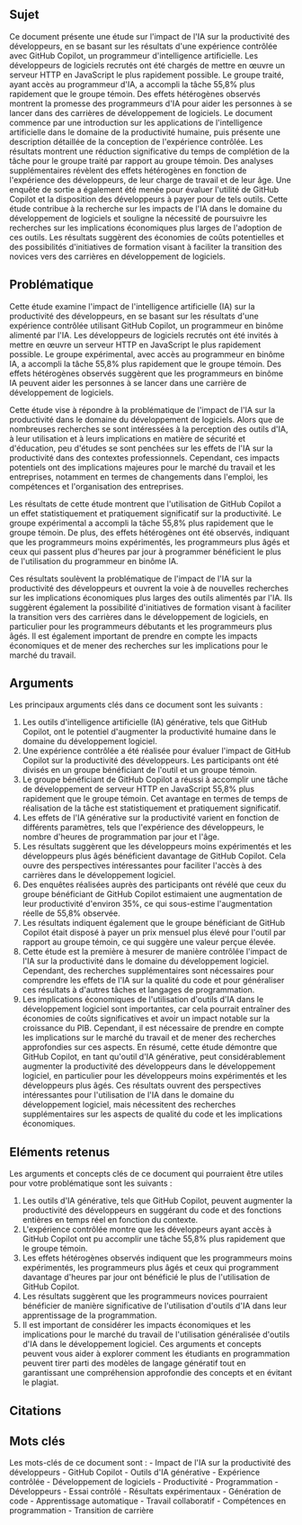 ## Sujet
Ce document présente une étude sur l'impact de l'IA sur la productivité des développeurs, en se basant sur les résultats d'une expérience contrôlée avec GitHub Copilot, un programmeur d'intelligence artificielle. Les développeurs de logiciels recrutés ont été chargés de mettre en œuvre un serveur HTTP en JavaScript le plus rapidement possible. Le groupe traité, ayant accès au programmeur d'IA, a accompli la tâche 55,8% plus rapidement que le groupe témoin. Des effets hétérogènes observés montrent la promesse des programmeurs d'IA pour aider les personnes à se lancer dans des carrières de développement de logiciels. Le document commence par une introduction sur les applications de l'intelligence artificielle dans le domaine de la productivité humaine, puis présente une description détaillée de la conception de l'expérience contrôlée. Les résultats montrent une réduction significative du temps de complétion de la tâche pour le groupe traité par rapport au groupe témoin. Des analyses supplémentaires révèlent des effets hétérogènes en fonction de l'expérience des développeurs, de leur charge de travail et de leur âge. Une enquête de sortie a également été menée pour évaluer l'utilité de GitHub Copilot et la disposition des développeurs à payer pour de tels outils. Cette étude contribue à la recherche sur les impacts de l'IA dans le domaine du développement de logiciels et souligne la nécessité de poursuivre les recherches sur les implications économiques plus larges de l'adoption de ces outils. Les résultats suggèrent des économies de coûts potentielles et des possibilités d'initiatives de formation visant à faciliter la transition des novices vers des carrières en développement de logiciels.
## Problématique
Cette étude examine l'impact de l'intelligence artificielle (IA) sur la productivité des développeurs, en se basant sur les résultats d'une expérience contrôlée utilisant GitHub Copilot, un programmeur en binôme alimenté par l'IA. Les développeurs de logiciels recrutés ont été invités à mettre en œuvre un serveur HTTP en JavaScript le plus rapidement possible. Le groupe expérimental, avec accès au programmeur en binôme IA, a accompli la tâche 55,8% plus rapidement que le groupe témoin. Des effets hétérogènes observés suggèrent que les programmeurs en binôme IA peuvent aider les personnes à se lancer dans une carrière de développement de logiciels. 

Cette étude vise à répondre à la problématique de l'impact de l'IA sur la productivité dans le domaine du développement de logiciels. Alors que de nombreuses recherches se sont intéressées à la perception des outils d'IA, à leur utilisation et à leurs implications en matière de sécurité et d'éducation, peu d'études se sont penchées sur les effets de l'IA sur la productivité dans des contextes professionnels. Cependant, ces impacts potentiels ont des implications majeures pour le marché du travail et les entreprises, notamment en termes de changements dans l'emploi, les compétences et l'organisation des entreprises.

Les résultats de cette étude montrent que l'utilisation de GitHub Copilot a un effet statistiquement et pratiquement significatif sur la productivité. Le groupe expérimental a accompli la tâche 55,8% plus rapidement que le groupe témoin. De plus, des effets hétérogènes ont été observés, indiquant que les programmeurs moins expérimentés, les programmeurs plus âgés et ceux qui passent plus d'heures par jour à programmer bénéficient le plus de l'utilisation du programmeur en binôme IA. 

Ces résultats soulèvent la problématique de l'impact de l'IA sur la productivité des développeurs et ouvrent la voie à de nouvelles recherches sur les implications économiques plus larges des outils alimentés par l'IA. Ils suggèrent également la possibilité d'initiatives de formation visant à faciliter la transition vers des carrières dans le développement de logiciels, en particulier pour les programmeurs débutants et les programmeurs plus âgés. Il est également important de prendre en compte les impacts économiques et de mener des recherches sur les implications pour le marché du travail.
## Arguments
Les principaux arguments clés dans ce document sont les suivants : 
1. Les outils d'intelligence artificielle (IA) générative, tels que GitHub Copilot, ont le potentiel d'augmenter la productivité humaine dans le domaine du développement logiciel. 
2. Une expérience contrôlée a été réalisée pour évaluer l'impact de GitHub Copilot sur la productivité des développeurs. Les participants ont été divisés en un groupe bénéficiant de l'outil et un groupe témoin. 
3. Le groupe bénéficiant de GitHub Copilot a réussi à accomplir une tâche de développement de serveur HTTP en JavaScript 55,8% plus rapidement que le groupe témoin. Cet avantage en termes de temps de réalisation de la tâche est statistiquement et pratiquement significatif. 
4. Les effets de l'IA générative sur la productivité varient en fonction de différents paramètres, tels que l'expérience des développeurs, le nombre d'heures de programmation par jour et l'âge.
5. Les résultats suggèrent que les développeurs moins expérimentés et les développeurs plus âgés bénéficient davantage de GitHub Copilot. Cela ouvre des perspectives intéressantes pour faciliter l'accès à des carrières dans le développement logiciel. 
6. Des enquêtes réalisées auprès des participants ont révélé que ceux du groupe bénéficiant de GitHub Copilot estimaient une augmentation de leur productivité d'environ 35%, ce qui sous-estime l'augmentation réelle de 55,8% observée. 
7. Les résultats indiquent également que le groupe bénéficiant de GitHub Copilot était disposé à payer un prix mensuel plus élevé pour l'outil par rapport au groupe témoin, ce qui suggère une valeur perçue élevée. 
8. Cette étude est la première à mesurer de manière contrôlée l'impact de l'IA sur la productivité dans le domaine du développement logiciel. Cependant, des recherches supplémentaires sont nécessaires pour comprendre les effets de l'IA sur la qualité du code et pour généraliser ces résultats à d'autres tâches et langages de programmation. 
9. Les implications économiques de l'utilisation d'outils d'IA dans le développement logiciel sont importantes, car cela pourrait entraîner des économies de coûts significatives et avoir un impact notable sur la croissance du PIB. Cependant, il est nécessaire de prendre en compte les implications sur le marché du travail et de mener des recherches approfondies sur ces aspects. 
En résumé, cette étude démontre que GitHub Copilot, en tant qu'outil d'IA générative, peut considérablement augmenter la productivité des développeurs dans le développement logiciel, en particulier pour les développeurs moins expérimentés et les développeurs plus âgés. Ces résultats ouvrent des perspectives intéressantes pour l'utilisation de l'IA dans le domaine du développement logiciel, mais nécessitent des recherches supplémentaires sur les aspects de qualité du code et les implications économiques.
## Eléments retenus 
Les arguments et concepts clés de ce document qui pourraient être utiles pour votre problématique sont les suivants : 
1. Les outils d'IA générative, tels que GitHub Copilot, peuvent augmenter la productivité des développeurs en suggérant du code et des fonctions entières en temps réel en fonction du contexte. 
2. L'expérience contrôlée montre que les développeurs ayant accès à GitHub Copilot ont pu accomplir une tâche 55,8% plus rapidement que le groupe témoin. 
3. Les effets hétérogènes observés indiquent que les programmeurs moins expérimentés, les programmeurs plus âgés et ceux qui programment davantage d'heures par jour ont bénéficié le plus de l'utilisation de GitHub Copilot. 
4. Les résultats suggèrent que les programmeurs novices pourraient bénéficier de manière significative de l'utilisation d'outils d'IA dans leur apprentissage de la programmation. 
5. Il est important de considérer les impacts économiques et les implications pour le marché du travail de l'utilisation généralisée d'outils d'IA dans le développement logiciel. 
Ces arguments et concepts peuvent vous aider à explorer comment les étudiants en programmation peuvent tirer parti des modèles de langage génératif tout en garantissant une compréhension approfondie des concepts et en évitant le plagiat.
## Citations

## Mots clés
Les mots-clés de ce document sont : - Impact de l'IA sur la productivité des développeurs - GitHub Copilot - Outils d'IA générative - Expérience contrôlée - Développement de logiciels - Productivité - Programmation - Développeurs - Essai contrôlé - Résultats expérimentaux - Génération de code - Apprentissage automatique - Travail collaboratif - Compétences en programmation - Transition de carrière